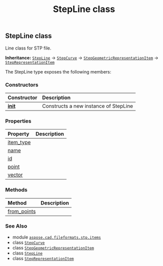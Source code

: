 ﻿---
title: StepLine class
second_title: Aspose.CAD for Python via .NET API References
description: 
type: docs
weight: 420
url: /python-net/aspose.cad.fileformats.stp.items/stepline/
is_root: false
---

## StepLine class

Line class for STP file.



**Inheritance:** [`StepLine`](/cad/python-net/aspose.cad.fileformats.stp.items/stepline) → 
[`StepCurve`](/cad/python-net/aspose.cad.fileformats.stp.items/stepcurve) → 
[`StepGeometricRepresentationItem`](/cad/python-net/aspose.cad.fileformats.stp.items/stepgeometricrepresentationitem) → 
[`StepRepresentationItem`](/cad/python-net/aspose.cad.fileformats.stp.items/steprepresentationitem)



The StepLine type exposes the following members:

### Constructors
| Constructor | Description |
| :- | :- |
| [__init__](/cad/python-net/aspose.cad.fileformats.stp.items/stepline/__init__/#str-aspose.cad.fileformats.stp.items.StepCartesianPoint-aspose.cad.fileformats.stp.items.StepVector) | Constructs a new instance of StepLine |


### Properties
| Property | Description |
| :- | :- |
| [item_type](/cad/python-net/aspose.cad.fileformats.stp.items/stepline/item_type) |  |
| [name](/cad/python-net/aspose.cad.fileformats.stp.items/stepline/name) |  |
| [id](/cad/python-net/aspose.cad.fileformats.stp.items/stepline/id) |  |
| [point](/cad/python-net/aspose.cad.fileformats.stp.items/stepline/point) |  |
| [vector](/cad/python-net/aspose.cad.fileformats.stp.items/stepline/vector) |  |


### Methods
| Method | Description |
| :- | :- |
| [from_points](/cad/python-net/aspose.cad.fileformats.stp.items/stepline/from_points/#float-float-float-float-float-float) |  |



### See Also
* module [`aspose.cad.fileformats.stp.items`](..)
* class [`StepCurve`](/cad/python-net/aspose.cad.fileformats.stp.items/stepcurve)
* class [`StepGeometricRepresentationItem`](/cad/python-net/aspose.cad.fileformats.stp.items/stepgeometricrepresentationitem)
* class [`StepLine`](/cad/python-net/aspose.cad.fileformats.stp.items/stepline)
* class [`StepRepresentationItem`](/cad/python-net/aspose.cad.fileformats.stp.items/steprepresentationitem)
